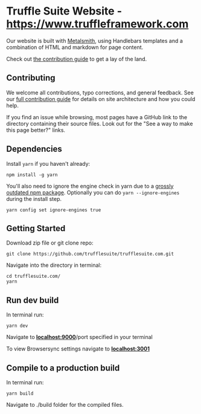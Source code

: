 
# Truffle Suite Website - https://www.truffleframework.com

Our website is built with [Metalsmith](http://www.metalsmith.io/), using Handlebars templates and a combination of HTML and markdown for page content.

Check out [the contribution guide](https://github.com/trufflesuite/trufflesuite.com/blob/master/CONTRIBUTING.md) to get a lay of the land.

## Contributing

We welcome all contributions, typo corrections, and general feedback. See our [full contribution guide](https://github.com/trufflesuite/trufflesuite.com/blob/master/CONTRIBUTING.md) for details on site architecture and how you could help.

If you find an issue while browsing, most pages have a GitHub link to the directory containing their source files. Look out for the "See a way to make this page better?" links.

## Dependencies

Install `yarn` if you haven't already:

```
npm install -g yarn
```

You'll also need to ignore the engine check in yarn due to a [grossly outdated npm package](https://travis-ci.org/trufflesuite/trufflesuite.com/builds/607415891#L214). Optionally you can do `yarn --ignore-engines` during the install step.

```
yarn config set ignore-engines true
```

## Getting Started
Download zip file or git clone repo:

```
git clone https://github.com/trufflesuite/trufflesuite.com.git
```

Navigate into the directory in terminal:

```
cd trufflesuite.com/
yarn
```

## Run dev build
In terminal run:

```
yarn dev
```

Navigate to **[localhost:9000](http://localhost:9000)**/port specified in your terminal

To view Browsersync settings navigate to **[localhost:3001](http://localhost:3001)**

## Compile to a production build

In terminal run:

```
yarn build
```

Navigate to ./build folder for the compiled files.

 
